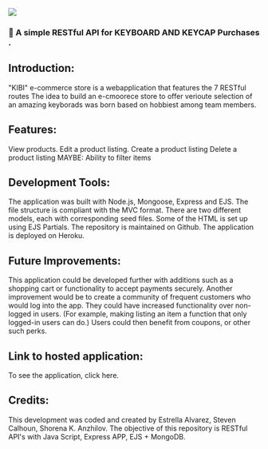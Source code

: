 ![](http://imgur.com/t3teAxi.png)
### :handbag: A simple RESTful API for KEYBOARD AND KEYCAP Purchases .

## Introduction:

"KIBI" e-commerce store is a webapplication that features the 7 RESTful routes
The idea to build an e-cmoorece store to offer verioute selection of an amazing keyborads was born based on hobbiest among team members.  

## Features: 
View products.
Edit a product listing.
Create a product listing
Delete a product listing
MAYBE: Ability to filter items

## Development Tools:

The application was built with Node.js, Mongoose, Express and EJS. The file structure is compliant with the MVC format. There are two different models, each with corresponding seed files. Some of the HTML is set up using EJS Partials. The repository is maintained on Github. The application is deployed on Heroku.


## Future Improvements:
 This application could be developed further with additions such as a shopping cart or functionality to accept payments securely. Another improvement would be to create a community of frequent customers who would log into the app. They could have increased functionality over non-logged in users. (For example, making listing an item a function that only logged-in users can do.) Users could then benefit from coupons, or other such perks.


## Link to hosted application:
To see the application, click here.


## Credits:

This development was coded and created by Estrella Alvarez, Steven Calhoun, Shorena K. Anzhilov. The objective of this repository is RESTful API's with Java Script, Express APP, EJS  + MongoDB.